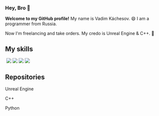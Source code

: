 ### Hey, Bro 👋
**Welcome to my GitHub profile!** My name is Vadim Káchesov. 😄 I am a programmer from Russia. 

Now I'm freelancing and take orders. My credo is Unreal Engine & C++. 💯 

## My skills

<img src="" />
<img src="https://img.shields.io/badge/languages%20i%20know-8A2BE2" />  
<img src="https://img.shields.io/badge/Python-14354C?style=for-the-badge&logo=python&logoColor=white" />
<img src="https://img.shields.io/badge/C%2B%2B-00599C?style=for-the-badge&logo=c%2B%2B&logoColor=white" /> 
<img src="https://img.shields.io/badge/C%23-239120?style=for-the-badge&logo=c-sharp&logoColor=white" /> 

## Repositories

Unreal Engine

C++

Python

